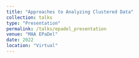 ```yaml
---
title: "Approaches to Analyzing Clustered Data"
collection: talks
type: "Presentation"
permalink: /talks/epadel_presentation
venue: "MAA EPaDel"
date: 2022
location: "Virtual"
---
```

